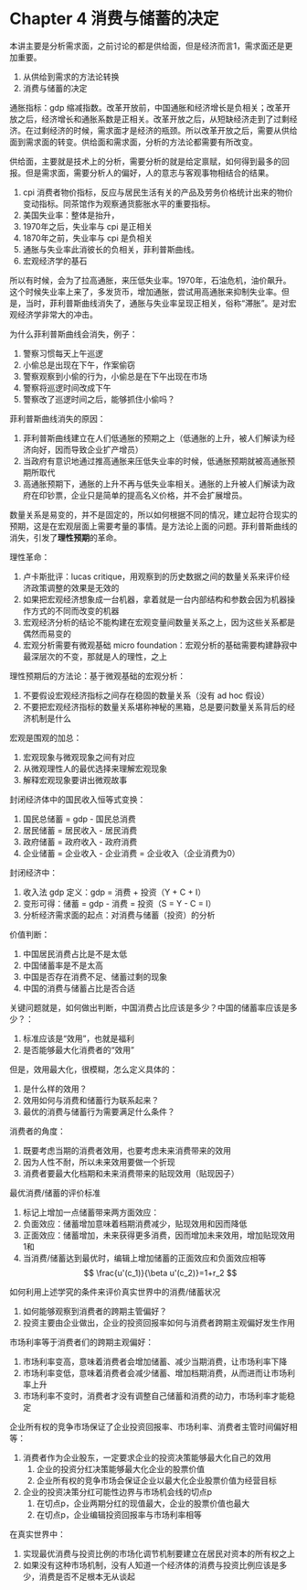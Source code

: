 # Chapter 4 消费与储蓄的决定

本讲主要是分析需求面，之前讨论的都是供给面，但是经济而言1，需求面还是更加重要。
1. 从供给到需求的方法论转换
2. 消费与储蓄的决定

通胀指标：gdp 缩减指数。改革开放前，中国通胀和经济增长是负相关；改革开放之后，经济增长和通胀系数是正相关。改革开放之后，从短缺经济走到了过剩经济。在过剩经济的时候，需求面才是经济的瓶颈。所以改革开放之后，需要从供给面到需求面的转变。供给面和需求面，分析的方法论都需要有所改变。

供给面，主要就是技术上的分析，需要分析的就是给定禀赋，如何得到最多的回报。但是需求面，需要分析人的偏好，人的意志与客观事物相结合的结果。

1. cpi 消费者物价指标，反应与居民生活有关的产品及劳务价格统计出来的物价变动指标。同茶馆作为观察通货膨胀水平的重要指标。
2. 美国失业率：整体是抬升，
3. 1970年之后，失业率与 cpi 是正相关
4. 1870年之前，失业率与 cpi 是负相关
5. 通胀与失业率此消彼长的负相关，菲利普斯曲线。
6. 宏观经济学的基石

所以有时候，会为了拉高通胀，来压低失业率。1970年，石油危机，油价飙升。这个时候失业率上来了，多发货币，增加通胀，尝试用高通胀来抑制失业率。但是，当时，菲利普斯曲线消失了，通胀与失业率呈现正相关，俗称“滞胀”。是对宏观经济学非常大的冲击。

为什么菲利普斯曲线会消失，例子：
1. 警察习惯每天上午巡逻
2. 小偷总是出现在下午，作案偷窃
3. 警察观察到小偷的行为，小偷总是在下午出现在市场
4. 警察将巡逻时间改成下午
5. 警察改了巡逻时间之后，能够抓住小偷吗？

菲利普斯曲线消失的原因：
1. 菲利普斯曲线建立在人们低通胀的预期之上（低通胀的上升，被人们解读为经济向好，因而导致企业扩产增员）
2. 当政府有意识地通过推高通胀来压低失业率的时候，低通胀预期就被高通胀预期所取代
3. 高通胀预期下，通胀的上升不再与低失业率相关。通胀的上升被人们解读为政府在印钞票，企业只是简单的提高名义价格，并不会扩展增员。

数量关系是易变的，并不是固定的，所以如何根据不同的情况，建立起符合现实的预期，这是在宏观层面上需要考量的事情。是方法论上面的问题。菲利普斯曲线的消失，引发了**理性预期**的革命。

理性革命：
1. 卢卡斯批评：lucas critique，用观察到的历史数据之间的数量关系来评价经济政策调整的效果是无效的
2. 如果把宏观经济想象成一台机器，拿着就是一台内部结构和参数会因为机器操作方式的不同而改变的机器
3. 宏观经济分析的结论不能构建在宏观变量间数量关系之上，因为这些关系都是偶然而易变的
4. 宏观分析需要有微观基础 micro foundation：宏观分析的基础需要构建静寂中最深层次的不变，那就是人的理性，之上

理性预期后的方法论：基于微观基础的宏观分析：
1. 不要假设宏观经济指标之间存在稳固的数量关系（没有 ad hoc 假设）
2. 不要把宏观经济指标的数量关系堪称神秘的黑箱，总是要问数量关系背后的经济机制是什么

宏观是围观的加总：
1. 宏观现象与微观现象之间有对应
2. 从微观理性人的最优选择来理解宏观现象
3. 解释宏观现象要讲出微观故事

封闭经济体中的国民收入恒等式变换：
1. 国民总储蓄 = gdp - 国民总消费
2. 居民储蓄 = 居民收入 - 居民消费
3. 政府储蓄 = 政府收入 - 政府消费
4. 企业储蓄 = 企业收入 - 企业消费 = 企业收入（企业消费为0）

封闭经济中：
1. 收入法 gdp 定义：gdp = 消费 + 投资（Y + C + I）
2. 变形可得：储蓄 = gdp - 消费 = 投资（S = Y - C = I）
3. 分析经济需求面的起点：对消费与储蓄（投资）的分析

价值判断：
1. 中国居民消费占比是不是太低
2. 中国储蓄率是不是太高
3. 中国是否存在消费不足、储蓄过剩的现象
4. 中国的消费与储蓄占比是否合适

关键问题就是，如何做出判断，中国消费占比应该是多少？中国的储蓄率应该是多少？：
1. 标准应该是“效用”，也就是福利
2. 是否能够最大化消费者的“效用”

但是，效用最大化，很模糊，怎么定义具体的：
1. 是什么样的效用？
2. 效用如何与消费和储蓄行为联系起来？
3. 最优的消费与储蓄行为需要满足什么条件？

消费者的角度：
1. 既要考虑当期的消费者效用，也要考虑未来消费带来的效用
2. 因为人性不耐，所以未来效用要做一个折现
3. 消费者要最大化档期和未来消费带来的贴现效用（贴现因子）

最优消费/储蓄的评价标准
1. 标记上增加一点储蓄带来两方面效应：
2. 负面效应：储蓄增加意味着档期消费减少，贴现效用和因而降低
3. 正面效应：储蓄增加，未来获得更多消费，因而增加未来效用，增加贴现效用1和
4. 当消费/储蓄达到最优时，编辑上增加储蓄的正面效应和负面效应相等
$$
\frac{u'(c_1)}{\beta u'(c_2)}=1+r_2
$$

如何利用上述学究的条件来评价真实世界中的消费/储蓄状况
1. 如何能够观察到消费者的跨期主管偏好？
2. 投资主要由企业做出，企业的投资回报率如何与消费者跨期主观偏好发生作用

市场利率等于消费者们的跨期主观偏好：
1. 市场利率变高，意味着消费者会增加储蓄、减少当期消费，让市场利率下降
2. 市场利率变低，意味着消费者会减少储蓄、增加档期消费，从而进而让市场利率上升
3. 市场利率不变时，消费者才没有调整自己储蓄和消费的动力，市场利率才能稳定

企业所有权的竞争市场保证了企业投资回报率、市场利率、消费者主管时间偏好相等：
1. 消费者作为企业股东，一定要求企业的投资决策能够最大化自己的效用
    1. 企业的投资分红决策能够最大化企业的股票价值
    2. 企业所有权的竞争市场会保证企业以最大化企业股票价值为经营目标
2. 企业的投资决策分红可能性边界与市场机会线的切点p
    1. 在切点p，企业两期分红的现值最大，企业的股票价值也最大
    2. 在切点p，企业编辑投资回报率与市场利率相等

在真实世界中：
1. 实现最优消费与投资比例的市场化调节机制要建立在居民对资本的所有权之上
2. 如果没有这种市场机制，没有人知道一个经济体的消费与投资比例应该是多少，消费是否不足根本无从谈起




















